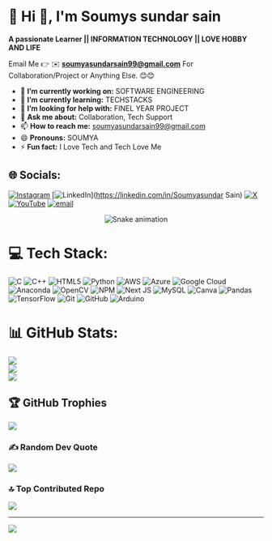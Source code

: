 # 💫 Hi 👋, I'm Soumys sundar sain
**A passionate Learner || INFORMATION TECHNOLOGY || LOVE HOBBY AND LIFE**

Email Me 👉 ✉️ **soumyasundarsain99@gmail.com** For Collaboration/Project or Anything Else. 😊😊

- 🔭 **I’m currently working on:** SOFTWARE ENGINEERING
- 🌱 **I’m currently learning:** TECHSTACKS
- 🤔 **I’m looking for help with:** FINEL YEAR PROJECT
- 💬 **Ask me about:** Collaboration, Tech Support
- 📫 **How to reach me:** soumyasundarsain99@gmail.com
- 😄 **Pronouns:** SOUMYA
- ⚡ **Fun fact:** I Love Tech and Tech Love Me


## 🌐 Socials:
[![Instagram](https://img.shields.io/badge/Instagram-%23E4405F.svg?logo=Instagram&logoColor=white)](https://instagram.com/soumyasundarsain) [![LinkedIn](https://img.shields.io/badge/LinkedIn-%230077B5.svg?logo=linkedin&logoColor=white)](https://linkedin.com/in/Soumyasundar Sain) [![X](https://img.shields.io/badge/X-black.svg?logo=X&logoColor=white)](https://x.com/@SoumyaSundar26) [![YouTube](https://img.shields.io/badge/YouTube-%23FF0000.svg?logo=YouTube&logoColor=white)](https://youtube.com/@@soumyasundarsain6927) [![email](https://img.shields.io/badge/Email-D14836?logo=gmail&logoColor=white)](mailto:soumyasundarsain99@gmail.com) 

<!-- Snake Game Repo View -->

<div align="center">
  <img src="https://profile-readme-generator.com/assets/snake.svg" alt="Snake animation" />
</div>

# 💻 Tech Stack:
![C](https://img.shields.io/badge/c-%2300599C.svg?style=for-the-badge&logo=c&logoColor=white) ![C++](https://img.shields.io/badge/c++-%2300599C.svg?style=for-the-badge&logo=c%2B%2B&logoColor=white) ![HTML5](https://img.shields.io/badge/html5-%23E34F26.svg?style=for-the-badge&logo=html5&logoColor=white) ![Python](https://img.shields.io/badge/python-3670A0?style=for-the-badge&logo=python&logoColor=ffdd54) ![AWS](https://img.shields.io/badge/AWS-%23FF9900.svg?style=for-the-badge&logo=amazon-aws&logoColor=white) ![Azure](https://img.shields.io/badge/azure-%230072C6.svg?style=for-the-badge&logo=microsoftazure&logoColor=white) ![Google Cloud](https://img.shields.io/badge/GoogleCloud-%234285F4.svg?style=for-the-badge&logo=google-cloud&logoColor=white) ![Anaconda](https://img.shields.io/badge/Anaconda-%2344A833.svg?style=for-the-badge&logo=anaconda&logoColor=white) ![OpenCV](https://img.shields.io/badge/opencv-%23white.svg?style=for-the-badge&logo=opencv&logoColor=white) ![NPM](https://img.shields.io/badge/NPM-%23CB3837.svg?style=for-the-badge&logo=npm&logoColor=white) ![Next JS](https://img.shields.io/badge/Next-black?style=for-the-badge&logo=next.js&logoColor=white) ![MySQL](https://img.shields.io/badge/mysql-4479A1.svg?style=for-the-badge&logo=mysql&logoColor=white) ![Canva](https://img.shields.io/badge/Canva-%2300C4CC.svg?style=for-the-badge&logo=Canva&logoColor=white) ![Pandas](https://img.shields.io/badge/pandas-%23150458.svg?style=for-the-badge&logo=pandas&logoColor=white) ![TensorFlow](https://img.shields.io/badge/TensorFlow-%23FF6F00.svg?style=for-the-badge&logo=TensorFlow&logoColor=white) ![Git](https://img.shields.io/badge/git-%23F05033.svg?style=for-the-badge&logo=git&logoColor=white) ![GitHub](https://img.shields.io/badge/github-%23121011.svg?style=for-the-badge&logo=github&logoColor=white) ![Arduino](https://img.shields.io/badge/-Arduino-00979D?style=for-the-badge&logo=Arduino&logoColor=white)
# 📊 GitHub Stats:
![](https://github-readme-stats.vercel.app/api?username=soumyasundarsai1&theme=dark&hide_border=false&include_all_commits=true&count_private=false)<br/>
![](https://nirzak-streak-stats.vercel.app/?user=soumyasundarsai1&theme=dark&hide_border=false)<br/>
![](https://github-readme-stats.vercel.app/api/top-langs/?username=soumyasundarsai1&theme=dark&hide_border=false&include_all_commits=true&count_private=false&layout=compact)

## 🏆 GitHub Trophies
![](https://github-profile-trophy.vercel.app/?username=soumyasundarsai1&theme=radical&no-frame=false&no-bg=true&margin-w=4)

### ✍️ Random Dev Quote
![](https://quotes-github-readme.vercel.app/api?type=horizontal&theme=radical)

### 🔝 Top Contributed Repo
![](https://github-contributor-stats.vercel.app/api?username=soumyasundarsai1&limit=5&theme=dark&combine_all_yearly_contributions=true)

---
[![](https://visitcount.itsvg.in/api?id=soumyasundarsai1&icon=0&color=0)](https://visitcount.itsvg.in)

<!-- Proudly created with GPRM ( https://gprm.itsvg.in ) -->
